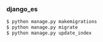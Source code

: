 ### django_es

```bash
$ python manage.py makemigrations
$ python manage.py migrate
$ python manage.py update_index
```